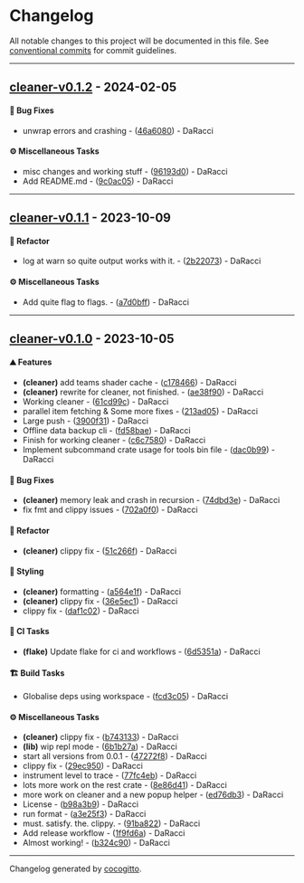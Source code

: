 # Changelog
All notable changes to this project will be documented in this file. See [conventional commits](https://www.conventionalcommits.org/) for commit guidelines.

- - -
## [cleaner-v0.1.2](https://github.com/AMTSupport/tools/compare/cleaner-v0.1.1..cleaner-v0.1.2) - 2024-02-05
#### <!-- 1 -->🐛 Bug Fixes
- unwrap errors and crashing - ([46a6080](https://github.com/AMTSupport/tools/commit/46a60808fe0fcffe908e262d9015f312ebcf0a09)) - DaRacci
#### <!-- 9 -->⚙️ Miscellaneous Tasks
- misc changes and working stuff - ([96193d0](https://github.com/AMTSupport/tools/commit/96193d0f13605dde84739df57ed11c011ffab799)) - DaRacci
- Add README.md - ([9c0ac05](https://github.com/AMTSupport/tools/commit/9c0ac05241d27c2f1b7e33cb54f5ef89d3114f17)) - DaRacci

- - -

## [cleaner-v0.1.1](https://github.com/AMTSupport/tools/compare/backup-v0.1.0..cleaner-v0.1.1) - 2023-10-09
#### <!-- 2 -->🚜 Refactor
- log at warn so quite output works with it. - ([2b22073](https://github.com/AMTSupport/tools/commit/2b22073f70f23cdd858de297e003f4680fcf79c4)) - DaRacci
#### <!-- 9 -->⚙️ Miscellaneous Tasks
- Add quite flag to flags. - ([a7d0bff](https://github.com/AMTSupport/tools/commit/a7d0bffec7921c619f8c2d269fcadd78fdc94b02)) - DaRacci

- - -

## [cleaner-v0.1.0](https://github.com/AMTSupport/tools/compare/5678af914fbd25777e9a28dbaaf557a016530b7d..cleaner-v0.1.0) - 2023-10-05
#### <!-- 0 -->⛰️  Features
- **(cleaner)** add teams shader cache - ([c178466](https://github.com/AMTSupport/tools/commit/c178466a6a18b4a768367980ff368ee00e928043)) - DaRacci
- **(cleaner)** rewrite for cleaner, not finished. - ([ae38f90](https://github.com/AMTSupport/tools/commit/ae38f9018595a8ab382a9f9b413d6bf956973eb2)) - DaRacci
- Working cleaner - ([61cd99c](https://github.com/AMTSupport/tools/commit/61cd99cc4c83c6ebef5cd95a5d813ccd6d6daacd)) - DaRacci
- parallel item fetching & Some more fixes - ([213ad05](https://github.com/AMTSupport/tools/commit/213ad0570c5d4028251c0cadb2effa729ad408cd)) - DaRacci
- Large push - ([3900f31](https://github.com/AMTSupport/tools/commit/3900f31c4e6a1a829990d8ebced1c8b91c0c825c)) - DaRacci
- Offline data backup cli - ([fd58bae](https://github.com/AMTSupport/tools/commit/fd58bae2be9ed212d29b36a3f0cd8cb25d19b6ad)) - DaRacci
- Finish for working cleaner - ([c6c7580](https://github.com/AMTSupport/tools/commit/c6c758065bcfda1907369d4314c2d97aa9698fda)) - DaRacci
- Implement subcommand crate usage for tools bin file - ([dac0b99](https://github.com/AMTSupport/tools/commit/dac0b9964ac95a05295ff6dce337b7371064bc76)) - DaRacci
#### <!-- 1 -->🐛 Bug Fixes
- **(cleaner)** memory leak and crash in recursion - ([74dbd3e](https://github.com/AMTSupport/tools/commit/74dbd3ea7946dfc5c0e5169d36f50bbf7684eb73)) - DaRacci
- fix fmt and clippy issues - ([702a0f0](https://github.com/AMTSupport/tools/commit/702a0f0c63bd4c32971f142e133ade3bd804e0dd)) - DaRacci
#### <!-- 2 -->🚜 Refactor
- **(cleaner)** clippy fix - ([51c266f](https://github.com/AMTSupport/tools/commit/51c266f4fbb1c5100fbb5834af7f1740a88d2da3)) - DaRacci
#### <!-- 5 -->🎨 Styling
- **(cleaner)** formatting - ([a564e1f](https://github.com/AMTSupport/tools/commit/a564e1f50cfae0e0241852d9297ccbed0da0befa)) - DaRacci
- **(cleaner)** clippy fix - ([36e5ec1](https://github.com/AMTSupport/tools/commit/36e5ec1232a5ff6fb6e90665a3e0e4bf4b866d78)) - DaRacci
- clippy fix - ([daf1c02](https://github.com/AMTSupport/tools/commit/daf1c02a2657655a992c020561f7f3006c7ccda2)) - DaRacci
#### <!-- 7 -->🤖 CI Tasks
- **(flake)** Update flake for ci and workflows - ([6d5351a](https://github.com/AMTSupport/tools/commit/6d5351a5c8fd5588bd3ea866864fe6ff72bd911f)) - DaRacci
#### <!-- 8 -->🏗️ Build Tasks
- Globalise deps using workspace - ([fcd3c05](https://github.com/AMTSupport/tools/commit/fcd3c056c79fc749701dee7e94c7819a50a56cd1)) - DaRacci
#### <!-- 9 -->⚙️ Miscellaneous Tasks
- **(cleaner)** clippy fix - ([b743133](https://github.com/AMTSupport/tools/commit/b743133b1ec321cfb3e3082872b4ac7dc0cb3461)) - DaRacci
- **(lib)** wip repl mode - ([6b1b27a](https://github.com/AMTSupport/tools/commit/6b1b27a6ad6f84740c17d88305bef1a1ee0c4fc7)) - DaRacci
- start all versions from 0.0.1 - ([47272f8](https://github.com/AMTSupport/tools/commit/47272f8fad2c414854177f81625713634fa0cb7e)) - DaRacci
- clippy fix - ([29ec950](https://github.com/AMTSupport/tools/commit/29ec950f789f7988a1e46e6030e4c5cd4b8a93df)) - DaRacci
- instrument level to trace - ([77fc4eb](https://github.com/AMTSupport/tools/commit/77fc4eb1c5953f4684fd9c07ae62347d432f73c9)) - DaRacci
- lots more work on the rest crate - ([8e86d41](https://github.com/AMTSupport/tools/commit/8e86d4183789a7fe8fd106deac17020c1be17db8)) - DaRacci
- more work on cleaner and a new popup helper - ([ed76db3](https://github.com/AMTSupport/tools/commit/ed76db391ff4762053e3ba4ab19b2b5670acdd14)) - DaRacci
- License - ([b98a3b9](https://github.com/AMTSupport/tools/commit/b98a3b924d2c1aa96e63a8bac3f87d4c239d61e3)) - DaRacci
- run format - ([a3e25f3](https://github.com/AMTSupport/tools/commit/a3e25f39780776deaf47726c77f2ff275c7efb42)) - DaRacci
- must. satisfy. the. clippy. - ([91ba822](https://github.com/AMTSupport/tools/commit/91ba822ce914db2635e97b41785edcb1f740f6e4)) - DaRacci
- Add release workflow - ([1f9fd6a](https://github.com/AMTSupport/tools/commit/1f9fd6a557190df13165718063211a5b21245707)) - DaRacci
- Almost working! - ([b324c90](https://github.com/AMTSupport/tools/commit/b324c905cbd57e0c9b5c7db3e261c4a2cc8e0e9c)) - DaRacci

- - -

Changelog generated by [cocogitto](https://github.com/cocogitto/cocogitto).